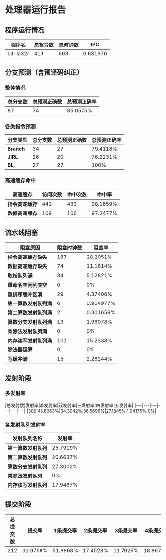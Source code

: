 # 处理器运行报告
## 程序运行情况
|程序名|总指令数|总时钟数|IPC|
|---|---|---|---|
|bit-la32r|419|663|0.631976|

## 分支预测（含预译码纠正）
### 整体情况
|总分支数|总预测正确数|总预测正确率|
|---|---|---|
|87|74|85.0575%|

### 各类指令预测
|分支类型|总分支数|总预测正确数|总预测正确率|
|---|---|---|---|
|**Branch**| 34 | 27 | 79.4118%|
|**JIRL**| 26 | 20 | 76.9231%|
|**BL**| 27 | 27 | 100%|

### 高速缓存命中
|高速缓存|访问次数|命中次数|命中率|
|---|---|---|---|
|**指令高速缓存**| 441 | 433 | 98.1859%|
|**数据高速缓存**| 109 | 106 | 97.2477%|
## 流水线阻塞
|阻塞原因|阻塞时钟数|阻塞率|
|---|---|---|
|**指令高速缓存缺失**| 187 | 28.2051%|
|**数据高速缓存缺失**| 74 | 11.1614%|
|**取指队列满**| 34 | 5.12821%|
|**重命名空闲列表空**|0 | 0%|
|**重排序缓冲区满**|29 | 4.37406%|
|**第一算数发射队列满**|6 | 0.904977%|
|**第二算数发射队列满**|2 | 0.301659%|
|**算数分支发射队列满**|13 | 1.96078%|
|**乘除法发射队列满**|0 | 0%|
|**内存读写发射队列满**|101 | 15.2338%|
|**除法器运算**|0 | 0%|
|**写缓冲满**|15 | 2.26244%|

## 发射阶段
### 多发射率
|总发射数|发射率|单发射率|双发射率|三发射率|四发射率|五发射率|
|---|---|---|---|---|---|
|309|46.6063%|34.3042%|36.5696%|27.1845%|1.94175%|0%|

### 各发射队列发射率
|发射队列名称|发射率|
|---|---|
|**第一算数发射队列**|25.7919%|
|**第二算数发射队列**|20.6637%|
|**算数分支发射队列**|27.3002%|
|**乘除法发射队列**|0%|
|**内存读写发射队列**|17.9487%|

## 提交阶段
|总提交数|提交率|1条提交率|2条提交率|3条提交率|4条提交率|
|---|---|---|---|---|---|
|212|31.9759%|51.8868%|17.4528%|11.7925%|18.8679%|
